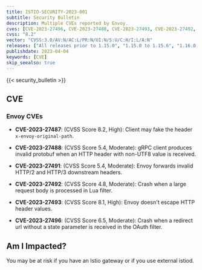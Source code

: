 ```yaml
---
title: ISTIO-SECURITY-2023-001
subtitle: Security Bulletin
description: Multiple CVEs reported by Envoy.
cves: [CVE-2023-27496, CVE-2023-27488, CVE-2023-27493, CVE-2023-27492, CVE-2023-27491, CVE-2023-27487]
cvss: "8.2"
vector: "CVSS:3.0/AV:N/AC:L/PR:N/UI:N/S:U/C:H/I:L/A:N"
releases: ["All releases prior to 1.15.0", "1.15.0 to 1.15.6", "1.16.0 to 1.16.3", "1.17.0 to 1.17.1"]
publishdate: 2023-04-04
keywords: [CVE]
skip_seealso: true
---
```


{{< security_bulletin >}}

## CVE

### Envoy CVEs

- __CVE-2023-27487__: (CVSS Score 8.2, High):
Client may fake the header `x-envoy-original-path`.

- __CVE-2023-27488__: (CVSS Score 5.4, Moderate):
gRPC client produces invalid protobuf when an HTTP header with non-UTF8 value is received.

- __CVE-2023-27491__: (CVSS Score 5.4, Moderate):
Envoy forwards invalid HTTP/2 and HTTP/3 downstream headers.

- __CVE-2023-27492__: (CVSS Score 4.8, Moderate):
Crash when a large request body is processed in Lua filter.

- __CVE-2023-27493__: (CVSS Score 8.1, High):
Envoy doesn't escape HTTP header values.

- __CVE-2023-27496__: (CVSS Score 6.5, Moderate):
Crash when a redirect url without a state parameter is received in the OAuth filter.

## Am I Impacted?

You may be at risk if you have an Istio gateway or if you use external istiod.
